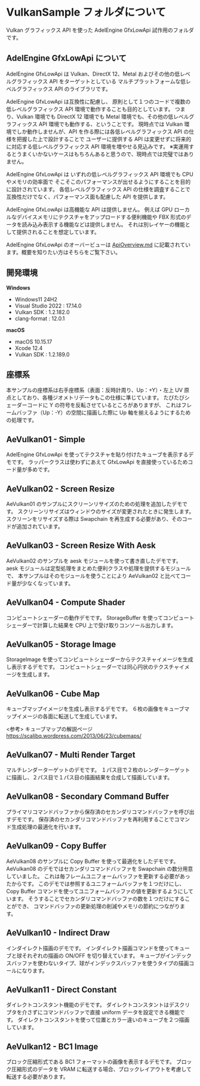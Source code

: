 # VulkanSample フォルダについて

Vulkan グラフィックス API を使った AdelEngine GfxLowApi 試作用のフォルダです。

## AdelEngine GfxLowApi について

AdelEngine GfxLowApi は
Vulkan、DirectX 12、Metal およびその他の低レベルグラフィックス API をターゲットとしている
マルチプラットフォームな低レベルグラフィックス API のライブラリです。

AdelEngine GfxLowApi は互換性に配慮し、
原則として１つのコードで複数の低レベルグラフィックス API 環境で動作することも目的としています。
つまり、Vulkan 環境でも DirectX 12 環境でも Metal 環境でも、その他の低レベルグラフィックス API 環境でも動作する、ということです。
現時点では Vulkan 環境でしか動作しませんが、API を作る際には各低レベルグラフィックス API の仕様を把握した上で設計することで
ユーザーに提供する API は変更せずに将来的に対応する低レベルグラフィックス API 環境を増やせる見込みです。
※実運用するとうまくいかないケースはもちろんあると思うので、現時点では完璧ではありません。

AdelEngine GfxLowApi は
いずれの低レベルグラフィックス API 環境でも CPU やメモリの効率面で
そこそこのパフォーマンスが出せるようにすることを目的に設計されています。
各低レベルグラフィックス API の仕様を調査することで
互換性だけでなく、パフォーマンス面も配慮した API を提供します。

AdelEngine GfxLowApi は高機能な API は提供しません。
例えば GPU ローカルなデバイスメモリにテクスチャをアップロードする便利機能や
FBX 形式のデータを読み込み表示する機能などは提供しません。
それは別レイヤーの機能として提供されることを想定しています。

AdelEngine GfxLowApi のオーバービューは [ApiOverview.md](./ApiOverview.md) に記載されています。概要を知りたい方はそちらをご覧下さい。

## 開発環境

**Windows**

- Windows11 24H2
- Visual Studio 2022 : 17.14.0
- Vulkan SDK : 1.2.182.0
- clang-format : 12.0.1

**macOS**

- macOS 10.15.17
- Xcode 12.4
- Vulkan SDK : 1.2.189.0

## 座標系

本サンプルの座標系は右手座標系（表面：反時計周り、Up：+Y）・左上 UV 原点としており、各種ジオメトリデータもこの仕様に準じています。
たびたびシェーダーコードに Y の符号を反転させているところがありますが、
これはフレームバッファ（Up：-Y）の空間に描画した際に Up 軸を揃えるようにするための処理です。

## AeVulkan01 - Simple

AdelEngine GfxLowApi を使ってテクスチャを貼り付けたキューブを表示するデモです。
ラッパークラスは使わずにあえて GfxLowApi を直接使っているためコード量が多めです。

## AeVulkan02 - Screen Resize

AeVulkan01 のサンプルにスクリーンリサイズのための処理を追加したデモです。
スクリーンリサイズはウィンドウのサイズが変更されたときに発生します。
スクリーンをリサイズする際は Swapchain を再生成する必要があり、そのコードが追加されています。

## AeVulkan03 - Screen Resize With Aesk

AeVulkan02 のサンプルを aesk モジュールを使って書き直したデモです。
aesk モジュールは定型処理をまとめた便利クラスや処理を提供するモジュールで、
本サンプルはそのモジュールを使うことにより AeVulkan02 と比べてコード量が少なくなっています。

## AeVulkan04 - Compute Shader

コンピュートシェーダーの動作デモです。
StorageBuffer を使ってコンピュートシェーダーで計算した結果を CPU 上で受け取りコンソール出力します。

## AeVulkan05 - Storage Image

StorageImage を使ってコンピュートシェーダーからテクスチャイメージを生成し表示するデモです。
コンピュートシェーダーでは同心円状のテクスチャイメージを生成します。

## AeVulkan06 - Cube Map

キューブマップイメージを生成し表示するデモです。
６枚の画像をキューブマップイメージの各面に転送して生成しています。

<参考> キューブマップの解説ページ
https://scalibq.wordpress.com/2013/06/23/cubemaps/

## AeVulkan07 - Multi Render Target

マルチレンダーターゲットのデモです。
１パス目で２枚のレンダーターゲットに描画し、２パス目で１パス目の描画結果を合成して描画しています。

## AeVulkan08 - Secondary Command Buffer

プライマリコマンドバッファから保存済のセカンダリコマンドバッファを呼び出すデモです。
保存済のセカンダリコマンドバッファを再利用することでコマンド生成処理の最適化を行います。

## AeVulkan09 - Copy Buffer

AeVulkan08 のサンプルに Copy Buffer を使って最適化をしたデモです。
AeVulkan08 のデモではセカンダリコマンドバッファを Swapchain の数分用意していました。
これは毎フレームユニフォームバッファを更新する必要があったからです。
このデモでは参照するユニフォームバッファを１つだけにし、
Copy Buffer コマンドを使ってユニフォームバッファの値を更新するようにしています。
そうすることでセカンダリコマンドバッファの数を１つだけにすることができ、
コマンドバッファの更新処理の削減やメモリの節約につながります。

## AeVulkan10 - Indirect Draw

インダイレクト描画のデモです。
インダイレクト描画コマンドを使ってキューブと球それぞれの描画の ON/OFF を切り替えています。
キューブがインデックスバッファを使わないタイプ、球がインデックスバッファを使うタイプの描画コールになります。

## AeVulkan11 - Direct Constant

ダイレクトコンスタント機能のデモです。
ダイレクトコンスタントはデスクリプタを介さずにコマンドバッファで直接 uniform データを設定できる機能です。
ダイレクトコンスタントを使って位置とカラー違いのキューブを２つ描画しています。

## AeVulkan12 - BC1 Image

ブロック圧縮形式である BC1 フォーマットの画像を表示するデモです。
ブロック圧縮形式のデータを VRAM に転送する場合、ブロックレイアウトを考慮して転送する必要があります。
